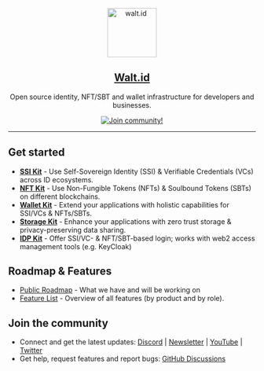 <div align="center">
<div>
    <a href="https://walt.id">
    <img alt="walt.id" src="https://user-images.githubusercontent.com/48290617/186866872-7b5b079b-d729-4585-a354-1e97d316b36f.png" width=100/>
    </a>    
</div>
    <h2><a href="https://walt.id" target="_blank">Walt.id</a></h2>
<p> Open source identity, NFT/SBT and wallet infrastructure for developers and businesses.</p>
<a href="https://walt.id/community">
    <img src="https://img.shields.io/badge/Join-The Community-blue.svg?style=flat" alt="Join community!" />
  </a>

<hr>
<div>
</div>

</div>


## Get started

* <a href="https://github.com/walt-id/waltid-ssikit" target="_blank" style="font-weight:bold;">SSI Kit</a> - Use Self-Sovereign Identity (SSI) & Verifiable Credentials (VCs) across ID ecosystems.
* <a href="https://github.com/walt-id/waltid-nftkit" target="_blank" style="font-weight:bold;">NFT Kit</a> - Use Non-Fungible Tokens (NFTs) & Soulbound Tokens (SBTs) on different blockchains.
* <a href="https://github.com/walt-id/waltid-walletkit" target="_blank" style="font-weight:bold;">Wallet Kit</a> - Extend your applications with holistic capabilities for SSI/VCs & NFTs/SBTs.
* <a href="https://github.com/walt-id/waltid-storage-kit" target="_blank" style="font-weight:bold;">Storage Kit</a> - Enhance your applications with zero trust storage & privacy-preserving data sharing.
* <a href="https://github.com/walt-id/waltid-idpkit" target="_blank" style="font-weight:bold;">IDP Kit</a> - Offer SSI/VC- & NFT/SBT-based login; works with web2 access management tools (e.g. KeyCloak) 

## Roadmap & Features

* [Public Roadmap](https://walt-id.notion.site/fcde1687baab42378b3047d4a22eeaca?v=1140dd17c17b4726a70cc1465d20866d) - What we have and will be working on
* [Feature List](https://www.notion.so/walt-id/Feature-List-5177a61c9d9c410ab1912a0e8574f014) - Overview of all features (by product and by role).


## Join the community

* Connect and get the latest updates: <a href="https://discord.gg/AW8AgqJthZ">Discord</a> | <a href="https://walt.id/newsletter">Newsletter</a> | <a href="https://www.youtube.com/channel/UCXfOzrv3PIvmur_CmwwmdLA">YouTube</a> | <a href="https://mobile.twitter.com/walt_id" target="_blank">Twitter</a>
* Get help, request features and report bugs: <a href="https://github.com/walt-id/.github/discussions" target="_blank">GitHub Discussions</a>

